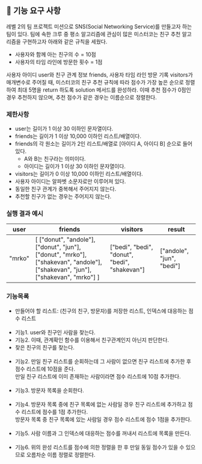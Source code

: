 ## 🚀 기능 요구 사항

레벨 2의 팀 프로젝트 미션으로 SNS(Social Networking Service)를 만들고자 하는 팀이 있다. 팀에 속한 크루 중 평소 알고리즘에 관심이 많은 미스터코는 친구 추천 알고리즘을 구현하고자 아래와 같은 규칙을 세웠다.

- 사용자와 함께 아는 친구의 수 = 10점 
- 사용자의 타임 라인에 방문한 횟수 = 1점

사용자 아이디 user와 친구 관계 정보 friends, 사용자 타임 라인 방문 기록 visitors가 매개변수로 주어질 때, 미스터코의 친구 추천 규칙에 따라 점수가 가장 높은 순으로 정렬하여 최대 5명을 return 하도록 solution 메서드를 완성하라. 이때 추천 점수가 0점인 경우 추천하지 않으며, 추천 점수가 같은 경우는 이름순으로 정렬한다.

### 제한사항

- user는 길이가 1 이상 30 이하인 문자열이다.
- friends는 길이가 1 이상 10,000 이하인 리스트/배열이다.
- friends의 각 원소는 길이가 2인 리스트/배열로 [아이디 A, 아이디 B] 순으로 들어있다.
  - A와 B는 친구라는 의미이다.
  - 아이디는 길이가 1 이상 30 이하인 문자열이다.
- visitors는 길이가 0 이상 10,000 이하인 리스트/배열이다.
- 사용자 아이디는 알파벳 소문자로만 이루어져 있다.
- 동일한 친구 관계가 중복해서 주어지지 않는다.
- 추천할 친구가 없는 경우는 주어지지 않는다.

### 실행 결과 예시

| user | friends | visitors | result |
| --- | --- | --- | --- |
| "mrko" | [ ["donut", "andole"], ["donut", "jun"], ["donut", "mrko"], ["shakevan", "andole"], ["shakevan", "jun"], ["shakevan", "mrko"] ] | ["bedi", "bedi", "donut", "bedi", "shakevan"] | ["andole", "jun", "bedi"] |

### 기능목록
- 만들어야 할 리스트: (친구의 친구, 방문자)를 저장한 리스트, 인덱스에 대응하는 점수 리스트<br>
  <br>
- 기능1. user와 친구인 사람을 찾는다. 
- 기능2. 이때, 관계확인 함수를 이용해서 친구관계인지 아닌지 판단한다.
- 찾은 친구의 친구를 찾는다.<br>
  <br>
- 기능2. 만일 친구 리스트를 순회하는데 그 사람이 없으면 친구 리스트에 추가한 후 점수 리스트에 10점을 준다.<br>
  만일 친구 리스트에 이미 존재하는 사람이라면 점수 리스트에 10점 추가한다.<br>
  <br>
- 기능3. 방문자 목록을 순회한다.<br>
  <br>
- 기능4. 방문자 목록 중에 친구 목록에 없는 사람일 경우 친구 리스트에 추가하고 점수 리스트에 점수를 1점 추가한다.<br>
  방문자 목록 중 친구 목록에 있는 사람일 경우 점수 리스트에 점수 1점을 추가한다.<br>
  <br>
- 기능5. 사람 이름과 그 인덱스에 대응하는 점수를 꺼내서 리스트에 목록을 만든다.<br>
  <br>
- 기능6. 위의 완성 리스트를 점수에 의한 정렬을 한 후 만일 동일 점수가 있을 수 있으므로 오름차순 이름 정렬로 정렬한다.
